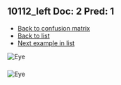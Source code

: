 ## 10112_left Doc: 2 Pred: 1
- [Back to confusion matrix](https://github.com/juliandewit/kaggle_retinopathy/blob/master/matrix.md)
- [Back to list](https://github.com/juliandewit/kaggle_retinopathy/blob/master/lists/21/list.md)
- [Next example in list](https://github.com/juliandewit/kaggle_retinopathy/blob/master/lists/21/10/10135_left.md)

![Eye](https://retinopaty.blob.core.windows.net/size1024/10112_left_2.jpeg)

### 

![Eye]()
